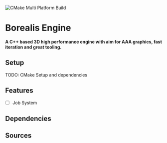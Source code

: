 ![CMake Multi Platform Build](https://github.com/github/docs/actions/workflows/cmake-multi-platform.yml/badge.svg)

# Borealis Engine

**A C++ based 3D high performance engine with aim for AAA graphics, fast iteration and great tooling.**

## Setup 

TODO: CMake Setup and dependencies

## Features

- [ ] Job System

## Dependencies

## Sources
